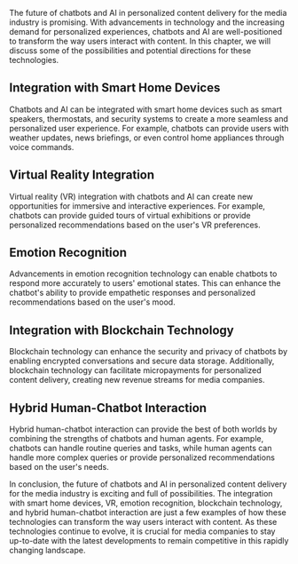 

The future of chatbots and AI in personalized content delivery for the media industry is promising. With advancements in technology and the increasing demand for personalized experiences, chatbots and AI are well-positioned to transform the way users interact with content. In this chapter, we will discuss some of the possibilities and potential directions for these technologies.

Integration with Smart Home Devices
-----------------------------------

Chatbots and AI can be integrated with smart home devices such as smart speakers, thermostats, and security systems to create a more seamless and personalized user experience. For example, chatbots can provide users with weather updates, news briefings, or even control home appliances through voice commands.

Virtual Reality Integration
---------------------------

Virtual reality (VR) integration with chatbots and AI can create new opportunities for immersive and interactive experiences. For example, chatbots can provide guided tours of virtual exhibitions or provide personalized recommendations based on the user's VR preferences.

Emotion Recognition
-------------------

Advancements in emotion recognition technology can enable chatbots to respond more accurately to users' emotional states. This can enhance the chatbot's ability to provide empathetic responses and personalized recommendations based on the user's mood.

Integration with Blockchain Technology
--------------------------------------

Blockchain technology can enhance the security and privacy of chatbots by enabling encrypted conversations and secure data storage. Additionally, blockchain technology can facilitate micropayments for personalized content delivery, creating new revenue streams for media companies.

Hybrid Human-Chatbot Interaction
--------------------------------

Hybrid human-chatbot interaction can provide the best of both worlds by combining the strengths of chatbots and human agents. For example, chatbots can handle routine queries and tasks, while human agents can handle more complex queries or provide personalized recommendations based on the user's needs.

In conclusion, the future of chatbots and AI in personalized content delivery for the media industry is exciting and full of possibilities. The integration with smart home devices, VR, emotion recognition, blockchain technology, and hybrid human-chatbot interaction are just a few examples of how these technologies can transform the way users interact with content. As these technologies continue to evolve, it is crucial for media companies to stay up-to-date with the latest developments to remain competitive in this rapidly changing landscape.
